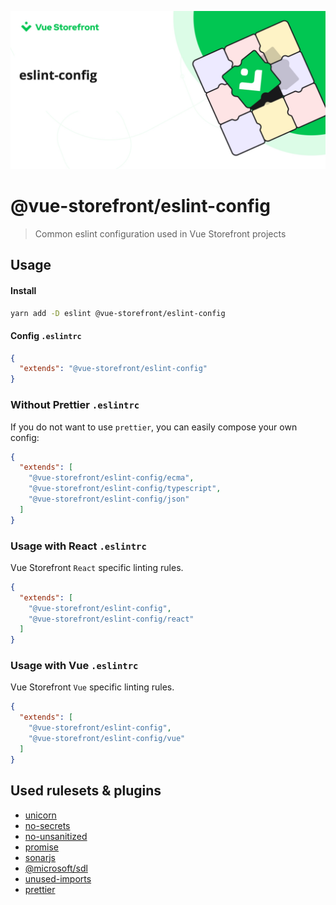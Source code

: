 [![vuestorefront/eslint-config](./eslint.jpg)]()

# @vue-storefront/eslint-config

> Common eslint configuration used in Vue Storefront projects

## Usage

#### Install
```bash
yarn add -D eslint @vue-storefront/eslint-config
```

#### Config `.eslintrc`
```json
{
  "extends": "@vue-storefront/eslint-config"
}
```

### Without Prettier `.eslintrc`

If you do not want to use `prettier`, you can easily compose your own config:

```json
{
  "extends": [
    "@vue-storefront/eslint-config/ecma",
    "@vue-storefront/eslint-config/typescript",
    "@vue-storefront/eslint-config/json"
  ]
}
```

### Usage with React `.eslintrc`

Vue Storefront `React` specific linting rules.

```json
{
  "extends": [
    "@vue-storefront/eslint-config",
    "@vue-storefront/eslint-config/react"
  ]
}
```

### Usage with Vue `.eslintrc`

Vue Storefront `Vue` specific linting rules.

```json
{
  "extends": [
    "@vue-storefront/eslint-config",
    "@vue-storefront/eslint-config/vue"
  ]
}
```

## Used rulesets & plugins

- [unicorn](https://github.com/sindresorhus/eslint-plugin-unicorn)
- [no-secrets](https://github.com/nickdeis/eslint-plugin-no-secrets)
- [no-unsanitized](https://github.com/mozilla/eslint-plugin-no-unsanitized)
- [promise](https://github.com/eslint-community/eslint-plugin-promise)
- [sonarjs](https://github.com/SonarSource/eslint-plugin-sonarjs)
- [@microsoft/sdl](https://github.com/microsoft/eslint-plugin-sdl)
- [unused-imports](https://www.npmjs.com/package/eslint-plugin-unused-imports)
- [prettier](https://github.com/prettier/eslint-plugin-prettier)

